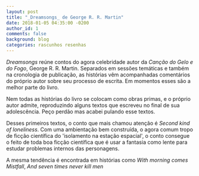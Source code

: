 ```yaml
---
layout: post
title: "_Dreamsongs_ de George R. R. Martin"
date: 2018-01-05 04:35:00 -0200
author_id: 1
comments: false
background: blog
categories: rascunhos resenhas
---
```


*Dreamsongs* reúne contos do agora celebridade autor da *Canção do Gelo e do Fogo*, George R. R. Martin.
Separados em sessões temáticas e também na cronologia de publicação, as histórias vêm acompanhadas comentários do próprio autor sobre seu processo de escrita.
Em momentos esses são a melhor parte do livro.

Nem todas as histórias do livro se colocam como obras primas, e o próprio autor admite, reproduzindo alguns textos que escreveu no final de sua adolescência.
Peço perdão mas acabei pulando esse textos.

Desses primeiros textos, o conto que mais chamou atenção é *Second kind of loneliness*.
Com uma ambientação bem construída, o agora comum tropo de ficção científica do 'isolamento na estação espacial', o conto consegue o feito de toda boa ficção científica que é usar a fantasia como lente para estudar problemas internos das personagens.

A mesma tendência é encontrada em histórias como *With morning comes Mistfall*, *And seven times never kill men*



